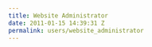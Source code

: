 ```yaml
---
title: Website Administrator
date: 2011-01-15 14:39:31 Z
permalink: users/website_administrator
---
```


